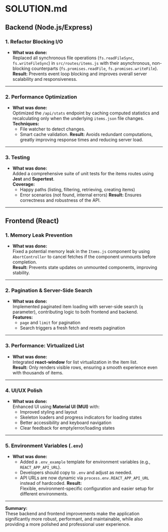 # SOLUTION.md

## Backend (Node.js/Express)

### 1. Refactor Blocking I/O

- **What was done:**  
  Replaced all synchronous file operations (`fs.readFileSync`, `fs.writeFileSync`) in `src/routes/items.js` with their asynchronous, non-blocking counterparts (`fs.promises.readFile`, `fs.promises.writeFile`).  
  **Result:** Prevents event loop blocking and improves overall server scalability and responsiveness.

---

### 2. Performance Optimization

- **What was done:**  
  Optimized the `/api/stats` endpoint by caching computed statistics and recalculating only when the underlying `items.json` file changes.  
  **Techniques:**  
    - File watcher to detect changes.
    - Smart cache validation.
  **Result:** Avoids redundant computations, greatly improving response times and reducing server load.

---

### 3. Testing

- **What was done:**  
  Added a comprehensive suite of unit tests for the items routes using **Jest** and **Supertest**.  
  **Coverage:**  
    - Happy paths (listing, filtering, retrieving, creating items)
    - Error scenarios (not found, internal errors)
  **Result:** Ensures correctness and robustness of the API.

---

## Frontend (React)

### 1. Memory Leak Prevention

- **What was done:**  
  Fixed a potential memory leak in the `Items.js` component by using `AbortController` to cancel fetches if the component unmounts before completion.  
  **Result:** Prevents state updates on unmounted components, improving stability.

---

### 2. Pagination & Server-Side Search

- **What was done:**  
  Implemented paginated item loading with server-side search (`q` parameter), contributing logic to both frontend and backend.  
  **Features:**  
    - `page` and `limit` for pagination
    - Search triggers a fresh fetch and resets pagination

---

### 3. Performance: Virtualized List

- **What was done:**  
  Integrated **react-window** for list virtualization in the item list.  
  **Result:** Only renders visible rows, ensuring a smooth experience even with thousands of items.

---

### 4. UI/UX Polish

- **What was done:**  
  Enhanced UI using **Material UI (MUI)** with:  
    - Improved styling and layout
    - Skeleton loaders and progress indicators for loading states
    - Better accessibility and keyboard navigation
    - Clear feedback for empty/error/loading states

---

### 5. Environment Variables (`.env`)

- **What was done:**  
  - Added a `.env_example` template for environment variables (e.g., `REACT_APP_API_URL`).
  - Developers should copy to `.env` and adjust as needed.
  - API URLs are now dynamic via `process.env.REACT_APP_API_URL` instead of hardcoded.
  **Result:**  
  Flexible, environment-specific configuration and easier setup for different environments.

---

**Summary:**  
These backend and frontend improvements make the application significantly more robust, performant, and maintainable, while also providing a more polished and professional user experience.
